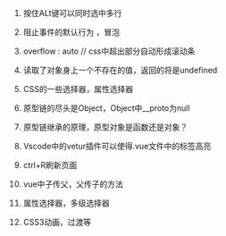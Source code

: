 1. 按住ALt键可以同时选中多行
2. 阻止事件的默认行为 ，冒泡
3. overflow : auto // css中超出部分自动形成滚动条
4. 读取了对象身上一个不存在的值，返回的将是undefined
5. CSS的一些选择器，属性选择器
6. 原型链的尽头是Object，Object中__proto为null
7. 原型链继承的原理，原型对象是函数还是对象？
8. Vscode中的vetur插件可以使得.vue文件中的标签高亮
9. ctrl+R刷新页面
10. vue中子传父，父传子的方法
11. 属性选择器，多级选择器

12. CSS3动画，过渡等
